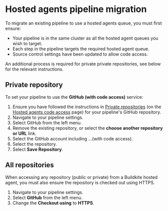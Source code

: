 # Hosted agents pipeline migration

To migrate an existing pipeline to use a hosted agents queue, you must first ensure:

- Your pipeline is in the same cluster as all the hosted agent queues you wish to target.
- Each step in the pipeline targets the required hosted agent queue.
- Source control settings have been updated to allow code access.

An additional process is required for private private repositories, see below for the relevant instructions.

## Private repository

To set your pipeline to use the **GitHub (with code access)** service:

1. Ensure you have followed the instructions in [Private repositories](/docs/pipelines/hosted-agents/code-access#github-private-repositories) (on the [Hosted agents code access](/docs/pipelines/hosted-agents/code-access) page) for your pipeline's GitHub repository.
1. Navigate to your pipeline settings.
1. Select GitHub from the left menu.
1. Remove the existing repository, or select the **choose another repository or URL** link.
1. Select the GitHub account including ...(with code access).
1. Select the repository.
1. Select **Save Repository**.

## All repositories

When accessing any repository (public or private) from a Buildkite hosted agent, you must also ensure the repository is checked out using HTTPS.

1. Navigate to your pipeline settings.
1. Select **GitHub** from the left menu.
1. Change the **Checkout using** to **HTTPS**.
